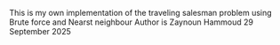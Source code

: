 This is my own implementation  of the traveling salesman problem using Brute force and Nearst neighbour
Author is Zaynoun Hammoud
29 September 2025
